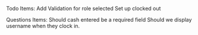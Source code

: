 Todo Items:
Add Validation for role selected
Set up clocked out

Questions Items:
Should cash entered be a required field
Should we display username when they clock in.